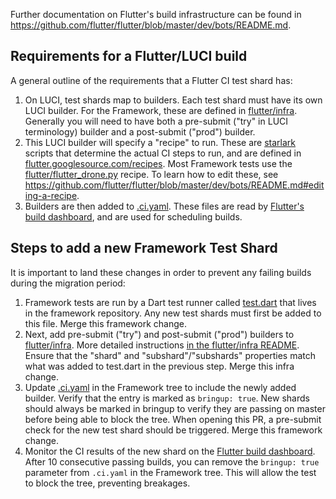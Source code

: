 Further documentation on Flutter's build infrastructure can be found in <https://github.com/flutter/flutter/blob/master/dev/bots/README.md>.

## Requirements for a Flutter/LUCI build

A general outline of the requirements that a Flutter CI test shard has:

1. On LUCI, test shards map to builders. Each test shard must have its own LUCI builder. For the Framework, these are defined in [flutter/infra](https://github.com/flutter/infra/blob/master/config/framework_config.star). Generally you will need to have both a pre-submit ("try" in LUCI terminology) builder and a post-submit ("prod") builder.
1. This LUCI builder will specify a "recipe" to run. These are [starlark](https://github.com/bazelbuild/starlark) scripts that determine the actual CI steps to run, and are defined in [flutter.googlesource.com/recipes](https://flutter.googlesource.com/recipes). Most Framework tests use the [flutter/flutter_drone.py](https://flutter.googlesource.com/recipes/+/refs/heads/master/recipes/flutter/flutter_drone.py) recipe. To learn how to edit these, see <https://github.com/flutter/flutter/blob/master/dev/bots/README.md#editing-a-recipe>.
1. Builders are then added to [.ci.yaml](https://github.com/flutter/flutter/blob/master/.ci.yaml). These files are read by [Flutter's build dashboard](https://flutter-dashboard.appspot.com/#/build), and are used for scheduling builds.

## Steps to add a new Framework Test Shard

It is important to land these changes in order to prevent any failing builds during the migration period:

1. Framework tests are run by a Dart test runner called [test.dart](https://github.com/flutter/flutter/blob/master/dev/bots/test.dart) that lives in the framework repository. Any new test shards must first be added to this file. Merge this framework change.
1. Next, add pre-submit ("try") and post-submit ("prod") builders to [flutter/infra](https://github.com/flutter/infra/blob/master/config/framework_config.star). More detailed instructions [in the flutter/infra README](https://github.com/flutter/infra#adding-new-framework-test-shards). Ensure that the "shard" and "subshard"/"subshards" properties match what was added to test.dart in the previous step. Merge this infra change.
1. Update [.ci.yaml](https://github.com/flutter/flutter/blob/master/.ci.yaml) in the Framework tree to include the newly added builder. Verify that the entry is marked as `bringup: true`. New shards should always be marked in bringup to verify they are passing on master before being able to block the tree. When opening this PR, a pre-submit check for the new test shard should be triggered. Merge this framework change.
1. Monitor the CI results of the new shard on the [Flutter build dashboard](https://flutter-dashboard.appspot.com/#/build). After 10 consecutive passing builds, you can remove the `bringup: true` parameter from `.ci.yaml` in the Framework tree. This will allow the test to block the tree, preventing breakages.